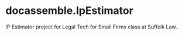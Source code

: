 # docassemble.IpEstimator

IP Estimator project for Legal Tech for Small Firms class at Suffolk Law.
